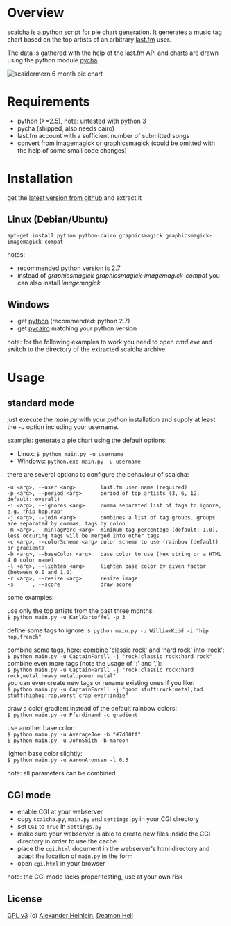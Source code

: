 # Overview

scaicha is a python script for pie chart generation. It generates a music
tag chart based on the top artists of an arbitrary [last.fm](http://last.fm) user.

The data is gathered with the help of the last.fm API and charts are drawn
using the python module [pycha](http://bitbucket.org/lgs/pycha/).

![scaidermern 6 month pie chart](http://choerbaert.org/scy/scaicha/scaidermern_6month_pie.png)


# Requirements
- python (>=2.5), note: untested with python 3
- pycha (shipped, also needs cairo)
- last.fm account with a sufficient number of submitted songs
- convert from imagemagick or graphicsmagick (could be omitted with the help of some small code changes)


# Installation
get the [latest version from github](http://github.com/scaidermern/scaicha/archive/master.zip) and extract it

## Linux (Debian/Ubuntu)
`apt-get install python python-cairo graphicsmagick graphicsmagick-imagemagick-compat`

notes:
- recommended python version is 2.7
- instead of *graphicsmagick graphicsmagick-imagemagick-compat* you can also install *imagemagick*

## Windows
- get [python](http://www.python.org/download/) (recommended: python 2.7)
- get [pycairo](http://www.lfd.uci.edu/~gohlke/pythonlibs/#pycairo) matching your python version

note: for the following examples to work you need to open *cmd.exe* and switch to the directory of the extracted scaicha archive.


# Usage

## standard mode
just execute the *main.py* with your *python* installation and supply at least the *-u* option including your username.

example: generate a pie chart using the default options:  
- Linux: `$ python main.py -u username`
- Windows: `python.exe main.py -u username`

there are several options to configure the behaviour of scaicha:

    -u <arg>, --user <arg>        last.fm user name (required)
    -p <arg>, --period <arg>      period of top artists (3, 6, 12; default: overall)
    -i <arg>, --ignores <arg>     comma separated list of tags to ignore, e.g. "hip hop,rap"
    -j <arg>, --join <arg>        combines a list of tag groups. groups are separated by commas, tags by colon
    -m <arg>, --minTagPerc <arg>  minimum tag percentage (default: 1.0), less occuring tags will be merged into other tags
    -c <arg>, --colorScheme <arg> color scheme to use (rainbow (default) or gradient)
    -b <arg>, --baseColor <arg>   base color to use (hex string or a HTML 4.0 color name)
    -l <arg>, --lighten <arg>     lighten base color by given factor (between 0.0 and 1.0)
    -r <arg>, --resize <arg>      resize image
    -s      , --score             draw score


some examples:

use only the top artists from the past three months:  
`$ python main.py -u KarlKartoffel -p 3`

define some tags to ignore:
`$ python main.py -u WilliamKidd -i "hip hop,french"`

combine some tags, here: combine 'classic rock' and 'hard rock' into 'rock':  
`$ python main.py -u CaptainFarell -j "rock:classic rock:hard rock"`  
combine even more tags (note the usage of ':' and ','):  
`$ python main.py -u CaptainFarell -j "rock:classic rock:hard rock,metal:heavy metal:power metal"`  
you can even create new tags or rename existing ones if you like:  
`$ python main.py -u CaptainFarell -j "good stuff:rock:metal,bad stuff:hiphop:rap,worst crap ever:indie"`

draw a color gradient instead of the default rainbow colors:  
`$ python main.py -u Pferdinand -c gradient`

use another base color:  
`$ python main.py -u AverageJoe -b "#7d00ff"`  
`$ python main.py -u JohnSmith -b maroon`

lighten base color slightly:  
`$ python main.py -u AaronAronsen -l 0.3`

note: all parameters can be combined


## CGI mode
- enable CGI at your webserver
- copy `scaicha.py`, `main.py` and `settings.py` in your CGI directory
- set `CGI` to `True` in `settings.py`
- make sure your webserver is able to create new files inside the CGI directory in order to use the cache
- place the `cgi.html` document in the webserver's html directory and adapt the location of `main.py` in the form
- open `cgi.html` in your browser

note: the CGI mode lacks proper testing, use at your own risk


## License
[GPL v3](http://www.gnu.org/licenses/gpl.html)
(c) [Alexander Heinlein](http://choerbaert.org), [Deamon Hell](http://www.last.fm/user/Daemon_Hell)
